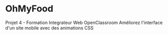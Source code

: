 # OhMyFood

Projet 4 - Formation Integrateur Web OpenClassroom
Améliorez l'interface d'un site mobile avec des animations CSS
